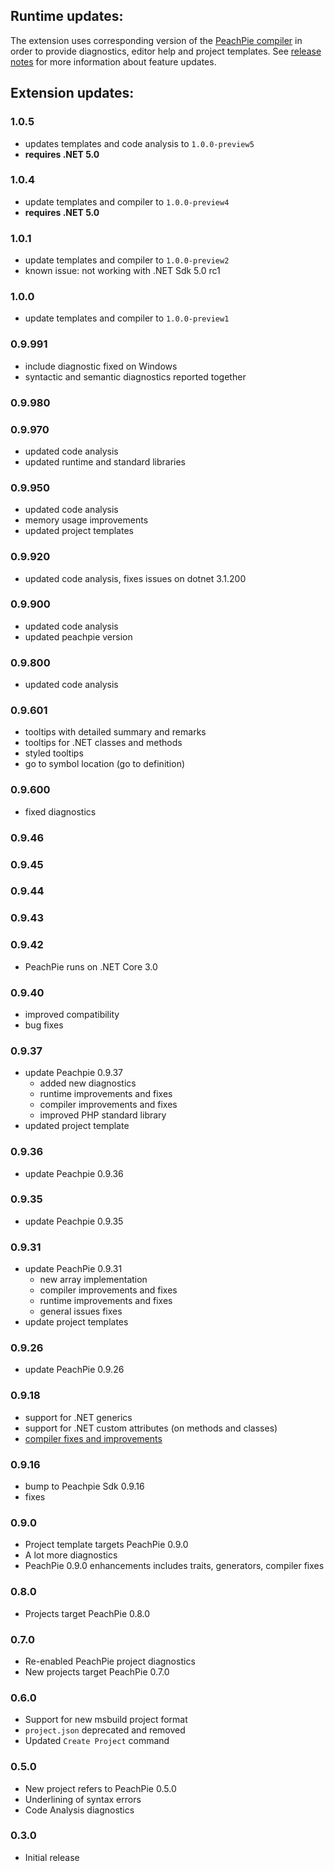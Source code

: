 ## Runtime updates:

The extension uses corresponding version of the [PeachPie compiler](https://www.peachpie.io/) in order to provide diagnostics, editor help and project templates. See [release notes](https://github.com/peachpiecompiler/peachpie/releases) for more information about feature updates.

## Extension updates:

### 1.0.5

- updates templates and code analysis to `1.0.0-preview5`
- **requires .NET 5.0**

### 1.0.4

- update templates and compiler to `1.0.0-preview4`
- **requires .NET 5.0**

### 1.0.1

- update templates and compiler to `1.0.0-preview2`
- known issue: not working with .NET Sdk 5.0 rc1

### 1.0.0

- update templates and compiler to `1.0.0-preview1`

### 0.9.991

- include diagnostic fixed on Windows
- syntactic and semantic diagnostics reported together

### 0.9.980

### 0.9.970

- updated code analysis
- updated runtime and standard libraries

### 0.9.950

- updated code analysis
- memory usage improvements
- updated project templates

### 0.9.920

- updated code analysis, fixes issues on dotnet 3.1.200

### 0.9.900

- updated code analysis
- updated peachpie version

### 0.9.800

- updated code analysis

### 0.9.601

- tooltips with detailed summary and remarks
- tooltips for .NET classes and methods
- styled tooltips
- go to symbol location (go to definition)

### 0.9.600

- fixed diagnostics

### 0.9.46
### 0.9.45
### 0.9.44
### 0.9.43
### 0.9.42

- PeachPie runs on .NET Core 3.0

### 0.9.40

- improved compatibility
- bug fixes

### 0.9.37

- update Peachpie 0.9.37
  - added new diagnostics
  - runtime improvements and fixes
  - compiler improvements and fixes
  - improved PHP standard library
- updated project template

### 0.9.36

- update Peachpie 0.9.36

### 0.9.35

- update Peachpie 0.9.35

### 0.9.31

- update PeachPie 0.9.31
  - new array implementation
  - compiler improvements and fixes
  - runtime improvements and fixes
  - general issues fixes
- update project templates

### 0.9.26

- update PeachPie 0.9.26

### 0.9.18
- support for .NET generics
- support for .NET custom attributes (on methods and classes)
- [compiler fixes and improvements](https://github.com/peachpiecompiler/peachpie/releases/tag/v0.9.18)

### 0.9.16
- bump to Peachpie Sdk 0.9.16
- fixes

### 0.9.0
- Project template targets PeachPie 0.9.0
- A lot more diagnostics
- PeachPie 0.9.0 enhancements includes traits, generators, compiler fixes

### 0.8.0
- Projects target PeachPie 0.8.0

### 0.7.0
- Re-enabled PeachPie project diagnostics
- New projects target PeachPie 0.7.0

### 0.6.0
- Support for new msbuild project format
- `project.json` deprecated and removed
- Updated `Create Project` command

### 0.5.0

- New project refers to PeachPie 0.5.0
- Underlining of syntax errors
- Code Analysis diagnostics

### 0.3.0

- Initial release
